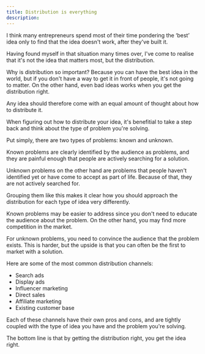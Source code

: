 ```yaml
---
title: Distribution is everything
description:
---
```


I think many entrepreneurs spend most of their time pondering the ‘best’ idea only to find that the idea doesn't work, after they've built it.

Having found myself in that situation many times over, I've come to realise that it's not the idea that matters most, but the distribution.

Why is distribution so important? Because you can have the best idea in the world, but if you don't have a way to get it in front of people, it's not going to matter. On the other hand, even bad ideas works when you get the distribution right.

Any idea should therefore come with an equal amount of thought about how to distribute it.

When figuring out how to distribute your idea, it's benefitial to take a step back and think about the type of problem you're solving. 

Put simply, there are two types of problems: known and unknown.

Known problems are clearly identified by the audience as problems, and they are painful enough that people are actively searching for a solution.

Unknown problems on the other hand are problems that people haven't identified yet or have come to accept as part of life. Because of that, they are not actively searched for.

Grouping them like this makes it clear how you should approach the distribution for each type of idea very differently.

Known problems may be easier to address since you don't need to educate the audience about the problem. On the other hand, you may find more competition in the market.

For unknown problems, you need to convince the audience that the problem exists. This is harder, but the upside is that you can often be the first to market with a solution.

Here are some of the most common distribution channels:

- Search ads
- Display ads
- Influencer marketing
- Direct sales
- Affiliate marketing
- Existing customer base

Each of these channels have their own pros and cons, and are tightly coupled with the type of idea you have and the problem you're solving.

The bottom line is that by getting the distribution right, you get the idea right.

